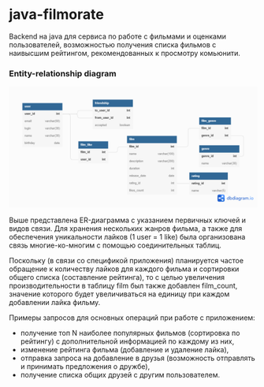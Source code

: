 # java-filmorate
Backend на java для сервиса по работе с фильмами и оценками пользователей, возможностью получения списка фильмов с наивысшим рейтингом, рекомендованных к просмотру комьюнити.

### Entity-relationship diagram ###
![ER-diagram for filmorate](FimorateERD.png)

Выше представлена ER-диаграмма с указанием первичных ключей и видов связи.
Для хранения нескольких жанров фильма, а также для обеспечения уникальности лайков (1 user = 1 like) была организована связь многие-ко-многим с помощью соединительных таблиц.

Поскольку (в связи со спецификой приложения) планируется частое обращение к количеству лайков для каждого фильма и сортировки общего списка (составление рейтинга), то с целью увеличения производительности в таблицу film был также добавлен film_count, значение которого будет увеличиваться на единицу при каждом добавлении лайка фильму.

Примеры запросов для основных операций при работе с приложением: 
- получение топ N наиболее популярных фильмов (сортировка по рейтингу) с дополнительной информацией по каждому из них,
- изменение рейтинга фильма (добавление и удаление лайка), 
- отправка запроса на добавление в друзья (возможность отправлять и принимать предложения о дружбе), 
- получение списка общих друзей с другим пользователем.
